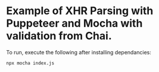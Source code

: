 # Example of XHR Parsing with Puppeteer and Mocha with validation from Chai.
To run, execute the following after installing dependancies:

```
npx mocha index.js
```

